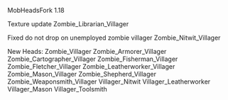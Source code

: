 MobHeadsFork 1.18

Texture update
Zombie_Librarian_Villager

Fixed do not drop on unemployed zombie villager
Zombie_Nitwit_Villager

New Heads:
Zombie_Villager
Zombie_Armorer_Villager
Zombie_Cartographer_Villager
Zombie_Fisherman_Villager
Zombie_Fletcher_Villager
Zombie_Leatherworker_Villager
Zombie_Mason_Villager
Zombie_Shepherd_Villager
Zombie_Weaponsmith_Villager
Villager_Nitwit
Villager_Leatherworker
Villager_Mason
Villager_Toolsmith
 
